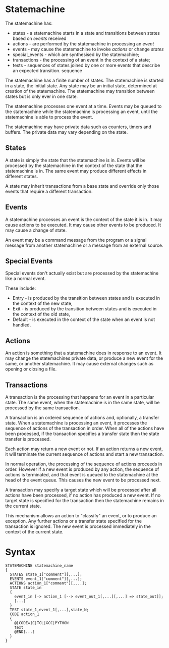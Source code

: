 # Statemachine
The statemachine has:
* states - a statemachine starts in a state and transitions between states based on *events* received
* actions - are performed by the statemachine in processing an *event*
* events - may cause the statemachine to invoke *actions* or change *states*
* special_events - which are synthesised by the statemachine;
* transactions - the processing of an event in the context of a state;
* tests - sequences of states joined by one or more events that describe an expected transition. sequence

The statemachine has a finite number of states. The statemachine is started in a state, the initial state. Any state may be an initial state, determined at creation of the statemachine. The statemachine may transition between states but is only ever in one state.

The statemachine processes one event at a time. Events may be queued to the statemachine while the statemachine is processing an event, until the statemachine is able to process the event.

The statemachine may have private data such as counters, timers and buffers. The private data may vary depending on the state.

## States
A state is simply the state that the statemachine is in. Events will be processed by the statemachine in the context of the state that the statemachine is in. The same event may produce different effects in different states.

A state may inherit transactions from a base state and override only those events that require a different transaction.
## Events
A statemachine processes an event is the context of the state it is in. It may cause actions to be executed. It may cause other events to be produced. It may cause a change of state.

An event may be a command message from the program or a signal message from another statemachine or a message from an external source.

## Special Events
Special events don't actually exist but are processed by the statemachine like a normal event.

These include:
* Entry - is produced by the transition between states and is executed in the context of the new state,
* Exit - is produced by the transition between states and is executed in the context of the old state,
* Default - is executed in the context of the state when an event is not handled.

## Actions
An action is something that a statemachine does in response to an event. It may change the statemachines private data, or produce a new event for the same, or another statemachine. It may cause external changes such as opening or closing a file.

## Transactions
A transaction is the processing that happens for an event in a particular state. The same event, when the statemachine is in the same state, will be processed by the same transaction.

A transaction is an ordered sequence of actions and, optionally, a transfer state. When a statemachine is processing an event, it processes the sequence of actions of the transaction in order. When all of the actions have been processed, if the transaction specifies a transfer state then the state transfer is processed.

Each action may return a new event or not. If an action returns a new event, it will terminate the current sequence of actions and start a new transaction.

In normal operation, the processing of the sequence of actions proceeds in order. However if a new event is produced by any action, the sequence of actions is terminated, and that event is queued to the statemachine at the head of the event queue. This causes the new event to be processed next.

A transaction may specify a target state which will be processed after all actions have been processed, if no action has produced a new event. If no target state is specified for the transaction then the statemachine remains in the current state.

This mechanism allows an action to "classify" an event, or to produce an exception. Any further actions or a transfer state specified for the transaction is ignored. The new event is processed immediately in the context of the current state.

# Syntax
````
STATEMACHINE statemachine_name
{
  STATES state_1["comment"][,...];
  EVENTS event_1["comment"][,...];
  ACTIONS action_1["comment"][,...];
  STATE state_in
  {
    event_in [-> action_1 [--> event_out_1[,...][,...] => state_out]];
    [...]
  }
  TEST state_1,event_1[,...],state_N;
  CODE action_1
  {
    @[CODE=]C|TCL|GCC|PYTHON
    text
    @END[...]
  }
}
````
